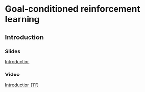 # Goal-conditioned reinforcement learning

## Introduction

### Slides

[Introduction](https://master-dac.isir.upmc.fr/rl/intro_GCRL.pdf)


### Video

[Introduction (11')](https://youtu.be/A2xlwqCfKSY)
